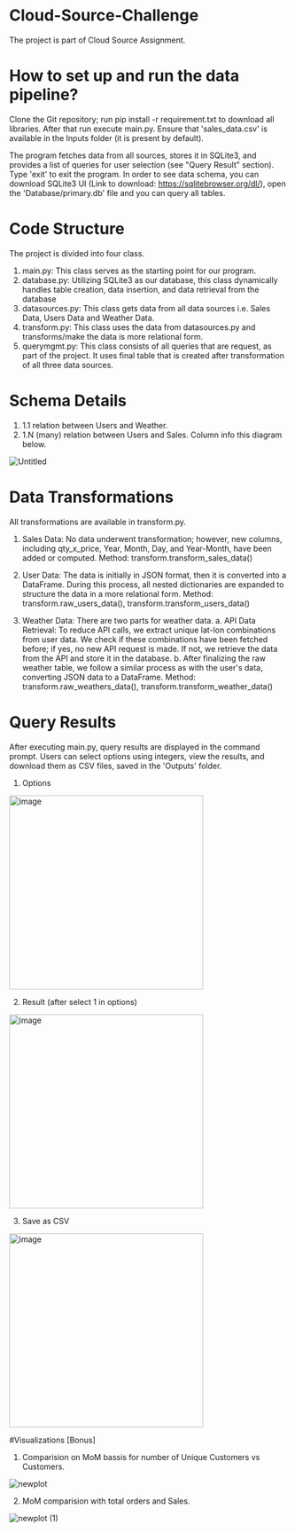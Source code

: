 # Cloud-Source-Challenge
The project is part of Cloud Source Assignment. 

# How to set up and run the data pipeline?
Clone the Git repository; run pip install -r requirement.txt to download all libraries. After that run execute main.py. Ensure that 'sales_data.csv' is available in the Inputs folder (it is present by default).

The program fetches data from all sources, stores it in SQLite3, and provides a list of queries for user selection (see "Query Result" section). Type 'exit' to exit the program. In order to see data schema, you can download SQLite3 UI (Link to download: https://sqlitebrowser.org/dl/), open the 'Database/primary.db' file and you can query all tables.


# Code Structure
The project is divided into four class. 
1. main.py: This class serves as the starting point for our program.
2. database.py: Utilizing SQLite3 as our database, this class dynamically handles table creation, data insertion, and data retrieval from the database
3. datasources.py: This class gets data from all data sources i.e. Sales Data, Users Data and Weather Data.
4. transform.py: This class uses the data from datasources.py and transforms/make the data is more relational form.
5. querymgmt.py: This class consists of all queries that are request, as part of the project. It uses final table that is created after transformation of all three data sources.

# Schema Details
1. 1.1 relation between Users and Weather.
2. 1.N (many) relation between Users and Sales.
Column info this diagram below.

![Untitled](https://github.com/bilaltariq/Cloud-Source-Challenge/assets/10683094/16e2d5ae-3a64-4f5e-9e3f-4d51a8dfd60f)

# Data Transformations
All transformations are available in transform.py.

1. Sales Data: No data underwent transformation; however, new columns, including qty_x_price, Year, Month, Day, and Year-Month, have been added or computed.
Method: transform.transform_sales_data()

2. User Data: The data is initially in JSON format, then it is converted into a DataFrame. During this process, all nested dictionaries are expanded to structure the data in a more relational form.
Method: transform.raw_users_data(), transform.transform_users_data()

3. Weather Data: There are two parts for weather data.
   a. API Data Retrieval: To reduce API calls, we extract unique lat-lon combinations from user data. We check if these combinations have been fetched before; if yes, no new API request is made. If not, we retrieve the data from the API and store it in the database.
   b. After finalizing the raw weather table, we follow a similar process as with the user's data, converting JSON data to a DataFrame.
Method: transform.raw_weathers_data(), transform.transform_weather_data()

# Query Results
After executing main.py, query results are displayed in the command prompt. Users can select options using integers, view the results, and download them as CSV files, saved in the 'Outputs' folder.
1. Options

   
  <img width="350" alt="image" src="https://github.com/bilaltariq/Cloud-Source-Challenge/assets/10683094/45d19fc7-5ce2-4aea-92bf-3ad2e744aa4e">

2. Result (after select 1 in options)
   

  <img width="350" alt="image" src="https://github.com/bilaltariq/Cloud-Source-Challenge/assets/10683094/a5080a27-36e2-4c2f-bc98-a415fc4815d1">

3. Save as CSV


  <img width="350" alt="image" src="https://github.com/bilaltariq/Cloud-Source-Challenge/assets/10683094/c2ae32a6-befc-4c3b-a4bc-2f55f3dc642b">

#Visualizations [Bonus]

1. Comparision on MoM bassis for number of Unique Customers vs Customers.
   
![newplot](https://github.com/bilaltariq/Cloud-Source-Challenge/assets/10683094/5f1449df-96f7-4699-97b0-36df3c542602)

2. MoM comparision with total orders and Sales.
   
![newplot (1)](https://github.com/bilaltariq/Cloud-Source-Challenge/assets/10683094/edff2eb9-e3da-48f9-b730-96b8084bd81d)








